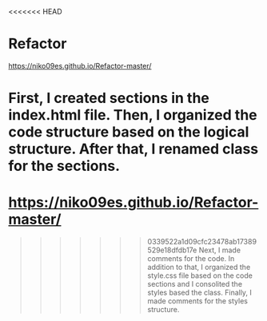 <<<<<<< HEAD
# Refactor
https://niko09es.github.io/Refactor-master/

First, I created sections in the index.html file.
Then, I organized the code structure based on the logical structure. 
After that, I renamed class for the sections.
=======
# https://niko09es.github.io/Refactor-master/
>>>>>>> 0339522a1d09cfc23478ab17389529e18dfdb17e
Next, I made comments for the code.
In addition to that, I organized the style.css file based on the code sections and I consolited the styles based the class.
Finally, I made comments for the styles structure.